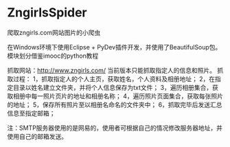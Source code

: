 # ZngirlsSpider
爬取zngirls.com网站图片的小爬虫

在Windows环境下使用Eclipse + PyDev插件开发，并使用了BeautifulSoup包。
模块划分借鉴imooc的python教程

抓取网站：http://www.zngirls.com/
当前版本只能抓取指定人的信息和照片。
抓取过程：
1，抓取指定人的个人主页，获取姓名，个人资料及相册地址；
2，在指定目录以姓名建立文件夹，并将个人信息保存为txt文件；
3，遍历相册集合，获取相册中每一照片页片的地址和相册名称；
4，遍历照片页面集合，获取每张照片的地址；
5，保存所有照片至以相册名命名的文件夹中；
6，抓取完毕后发送汇总信息至指定邮箱；

注：SMTP服务器使用的是网易的，使用者可根据自己的情况修改服务器地址，并使用自己的邮箱发送。
